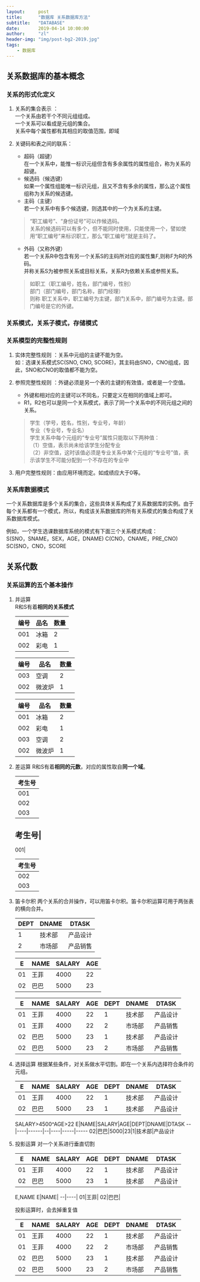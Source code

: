 ```yaml
---
layout:     post
title:      "数据库 关系数据库方法"
subtitle:   "DATABASE"
date:       2019-04-14 10:00:00
author:     "zl"
header-img: "img/post-bg2-2019.jpg"
tags:
    - 数据库
---
```


## 关系数据库的基本概念

### 关系的形式化定义
1. 关系的集合表示 ：     
一个关系由若干个不同元组组成。  
一个关系可以看成是元组的集合。  
关系中每个属性都有其相应的取值范围，即域   

2. 关键码和表之间的联系：   
   - 超码（超键）     
  在一个关系中，能惟一标识元组但含有多余属性的属性组合，称为关系的超键。    
   - 候选码（候选键）   
   如果一个属性组能唯一标识元组，且又不含有多余的属性，那么这个属性组称为关系的候选键。        
   - 主码（主键）      
  若一个关系中有多个候选键，则选其中的一个为关系的主键。    

    >“职工编号”、“身份证号”可以作候选码。   
    关系的候选码可以有多个，但不能同时使用，只能使用一个，譬如使用“职工编号”来标识职工，那么“职工编号”就是主码了。

    - 外码（又称外键）  
    若一个关系R中包含有另一个关系S的主码所对应的属性集F,则称F为R的外码。    
    并称关系S为被参照关系或目标关系，关系R为依赖关系或参照关系。

    > 如职工（职工编号，姓名，部门编号，性别）  
    部门（部门编号，部门名称，部门经理）    
    则称 职工关系中，职工编号为主键，部门关系中，部门编号为主键。部门编号是它的外键。

### 关系模式，关系子模式，存储模式

### 关系模型的完整性规则

1. 实体完整性规则 ：关系中元组的主键不能为空。  
如：选课关系模式SC(SNO, CNO, SCORE)，其主码由SNO，CNO组成，因此，SNO和CNO的取值都不能为空。 

2. 参照完整性规则 ：外键必须是另一个表的主键的有效值，或者是一个空值。

    - 外键和相对应的主键可以不同名，只要定义在相同的值域上即可。
    - R1，R2也可以是同一个关系模式，表示了同一个关系中的不同元组之间的关系。    

    > 学生（学号，姓名，性别，专业号，年龄）  
    专业（专业号，专业名）  
    学生关系中每个元组的“专业号”属性只能取以下两种值：  
    （1）空值，表示尚未给该学生分配专业     
    （2）非空值，这时该值必须是专业关系中某个元组的“专业号”值，表示该学生不可能分配到一个不存在的专业中

3. 用户完整性规则：由应用环境而定。如成绩应大于0等。

### 关系库数据模式

 一个关系数据库是多个关系的集合，这些具体关系构成了关系数据库的实例。由于每个关系都有一个模式，所以，构成该关系数据库的所有关系模式的集合构成了关系数据库模式。
 
例如，一个学生选课数据库系统的模式有下面三个关系模式构成：    
        S(SNO，SNAME，SEX，AGE，DNAME)
        C(CNO，CNAME，PRE_CNO)
        SC(SNO，CNO，SCORE

## 关系代数

### 关系运算的五个基本操作

1. 并运算   
   R和S有着**相同的关系模式**

   编号|品名|数量
    --|----|------
   001|冰箱|2   
   002|彩电|1   

    编号|品名|数量
     --|----|----|
   003|空调|2   
   002|微波炉|1   

    编号|品名|数量
     --|----|------
   001|冰箱|2   
   002|彩电|1   
   003|空调|2   
   002|微波炉|1     

2. 差运算
   R和S有着**相同的元数**，对应的属性取自**同一个域**。

   考生号|
   |---|
   001|
   002|
   003|

   考生号|
   ----
   001|

   考生号|
   ----|
   002|
   003|

3. 笛卡尔积 
   两个关系的合并操作，可以用笛卡尔积。笛卡尔积运算可用于两张表的横向合并。

    DEPT|DNAME|DTASK
    --|----|------
    1|技术部|产品设计
    2|市场部|产品销售

    E|NAME|SALARY|AGE
    --|----|------|--
    01|王菲|4000|22
    02|巴巴|5000|23

    E|NAME|SALARY|AGE|DEPT|DNAME|DTASK
    --|----|------|--|----|-----|-----
    01|王菲|4000|22|1|技术部|产品设计
    01|王菲|4000|22|2|市场部|产品销售
    02|巴巴|5000|23|1|技术部|产品设计
    02|巴巴|5000|23|2|市场部|产品销售

4. 选择运算 
   根据某些条件，对关系做水平切割。即在一个关系内选择符合条件的元组。

    E|NAME|SALARY|AGE|DEPT|DNAME|DTASK
    --|----|------|--|----|-----|-----
    01|王菲|4000|22|1|技术部|产品设计
    02|巴巴|5000|23|1|技术部|产品设计

    SALARY>4500^AGE>22
    E|NAME|SALARY|AGE|DEPT|DNAME|DTASK
    --|----|------|--|----|-----|-----
    02|巴巴|5000|23|1|技术部|产品设计

5. 投影运算
    对一个关系进行垂直切割

    E|NAME|SALARY|AGE|DEPT|DNAME|DTASK
    --|----|------|--|----|-----|-----
    01|王菲|4000|22|1|技术部|产品设计
    02|巴巴|5000|23|1|技术部|产品设计

    E,NAME
    E|NAME|
    --|----|
    01|王菲|
    02|巴巴|

    投影运算时，会去掉重复值

     E|NAME|SALARY|AGE|DEPT|DNAME|DTASK
    --|----|------|--|----|-----|-----
    01|王菲|4000|22|1|技术部|产品设计
    01|王菲|4000|22|2|市场部|产品销售
    02|巴巴|5000|23|1|技术部|产品设计
    02|巴巴|5000|23|2|市场部|产品销售

    





    




   


   



